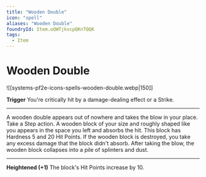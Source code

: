 ```yaml
---
title: "Wooden Double"
icon: "spell"
aliases: "Wooden Double"
foundryId: Item.oQWTjkvcpQKnTQQK
tags:
  - Item
---
```


# Wooden Double
![[systems-pf2e-icons-spells-wooden-double.webp|150]]

**Trigger** You're critically hit by a damage-dealing effect or a Strike.

* * *

A wooden double appears out of nowhere and takes the blow in your place. Take a Step action. A wooden block of your size and roughly shaped like you appears in the space you left and absorbs the hit. This block has Hardness 5 and 20 Hit Points. If the wooden block is destroyed, you take any excess damage that the block didn't absorb. After taking the blow, the wooden block collapses into a pile of splinters and dust.

* * *

**Heightened (+1)** The block's Hit Points increase by 10.

